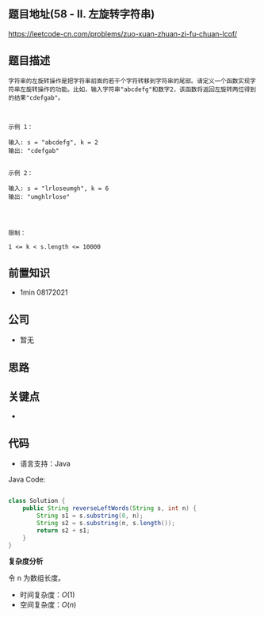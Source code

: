 
## 题目地址(58 - II. 左旋转字符串)

https://leetcode-cn.com/problems/zuo-xuan-zhuan-zi-fu-chuan-lcof/

## 题目描述

```
字符串的左旋转操作是把字符串前面的若干个字符转移到字符串的尾部。请定义一个函数实现字符串左旋转操作的功能。比如，输入字符串"abcdefg"和数字2，该函数将返回左旋转两位得到的结果"cdefgab"。

 

示例 1：

输入: s = "abcdefg", k = 2
输出: "cdefgab"


示例 2：

输入: s = "lrloseumgh", k = 6
输出: "umghlrlose"


 

限制：

1 <= k < s.length <= 10000
```

## 前置知识

- 1min 08172021

## 公司

- 暂无

## 思路

## 关键点

-  

## 代码

- 语言支持：Java

Java Code:

```java

class Solution {
    public String reverseLeftWords(String s, int n) {
        String s1 = s.substring(0, n);
        String s2 = s.substring(n, s.length());
        return s2 + s1;
    }
}

```


**复杂度分析**

令 n 为数组长度。

- 时间复杂度：$O(1)$
- 空间复杂度：$O(n)$


